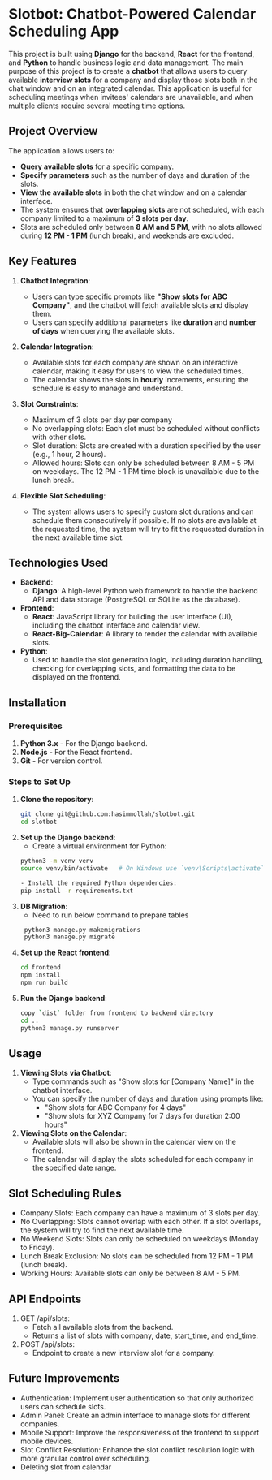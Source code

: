 # Slotbot: Chatbot-Powered Calendar Scheduling App

This project is built using **Django** for the backend, **React** for the frontend, and **Python** to handle business logic and data management. 
The main purpose of this project is to create a **chatbot** that allows users to query 
available **interview slots** for a company and display those slots both in the chat window and on an integrated calendar.
This application is useful for scheduling meetings when invitees' calendars are unavailable, and when multiple clients require several meeting time options.

## Project Overview

The application allows users to:

- **Query available slots** for a specific company.
- **Specify parameters** such as the number of days and duration of the slots.
- **View the available slots** in both the chat window and on a calendar interface.
- The system ensures that **overlapping slots** are not scheduled, with each company limited to a maximum of **3 slots per day**.
- Slots are scheduled only between **8 AM and 5 PM**, with no slots allowed during **12 PM - 1 PM** (lunch break), and weekends are excluded.

## Key Features

1. **Chatbot Integration**:
   - Users can type specific prompts like **"Show slots for ABC Company"**, and the chatbot will fetch available slots and display them.
   - Users can specify additional parameters like **duration** and **number of days** when querying the available slots.

2. **Calendar Integration**:
   - Available slots for each company are shown on an interactive calendar, making it easy for users to view the scheduled times.
   - The calendar shows the slots in **hourly** increments, ensuring the schedule is easy to manage and understand.
3. **Slot Constraints**:
   - Maximum of 3 slots per day per company
   - No overlapping slots: Each slot must be scheduled without conflicts with other slots.
   - Slot duration: Slots are created with a duration specified by the user (e.g., 1 hour, 2 hours).
   - Allowed hours: Slots can only be scheduled between 8 AM - 5 PM on weekdays. The 12 PM - 1 PM time block is unavailable due to the lunch break.
4. **Flexible Slot Scheduling**:
   - The system allows users to specify custom slot durations and can schedule them consecutively if possible. If no slots are available at the requested time, the system will try to fit the requested duration in the next available time slot.

## Technologies Used
- **Backend**:
  - **Django**: A high-level Python web framework to handle the backend API and data storage (PostgreSQL or SQLite as the database).
- **Frontend**:
  - **React**: JavaScript library for building the user interface (UI), including the chatbot interface and calendar view.
  - **React-Big-Calendar**: A library to render the calendar with available slots.
- **Python**:
  - Used to handle the slot generation logic, including duration handling, checking for overlapping slots, and formatting the data to be displayed on the frontend.

## Installation

### Prerequisites

1. **Python 3.x** - For the Django backend.
2. **Node.js** - For the React frontend.
3. **Git** - For version control.

### Steps to Set Up

1. **Clone the repository**:
   ```bash
   git clone git@github.com:hasimmollah/slotbot.git
   cd slotbot
2. **Set up the Django backend**:
   - Create a virtual environment for Python:
   ```bash
   python3 -m venv venv
   source venv/bin/activate   # On Windows use `venv\Scripts\activate`

   - Install the required Python dependencies:
   pip install -r requirements.txt
   
3. **DB Migration**:
   - Need to run below command to prepare tables
   ```bash
    python3 manage.py makemigrations
    python3 manage.py migrate
   
4. **Set up the React frontend**:
   ```bash
   cd frontend
   npm install
   npm run build
   
5. **Run the Django backend**:
    ```bash
   copy `dist` folder from frontend to backend directory
   cd ..
   python3 manage.py runserver

## Usage
1. **Viewing Slots via Chatbot**:
   - Type commands such as "Show slots for [Company Name]" in the chatbot interface.
   - You can specify the number of days and duration using prompts like:
     - "Show slots for ABC Company for 4 days"
     - "Show slots for XYZ Company for 7 days for duration 2:00 hours"
2. **Viewing Slots on the Calendar**:
   - Available slots will also be shown in the calendar view on the frontend.
   - The calendar will display the slots scheduled for each company in the specified date range.

## Slot Scheduling Rules 
- Company Slots: Each company can have a maximum of 3 slots per day.
- No Overlapping: Slots cannot overlap with each other. If a slot overlaps, the system will try to find the next available time.
- No Weekend Slots: Slots can only be scheduled on weekdays (Monday to Friday).
- Lunch Break Exclusion: No slots can be scheduled from 12 PM - 1 PM (lunch break).
- Working Hours: Available slots can only be between 8 AM - 5 PM.

## API Endpoints
1. GET /api/slots:
   - Fetch all available slots from the backend.
   - Returns a list of slots with company, date, start_time, and end_time.
2. POST /api/slots:
   - Endpoint to create a new interview slot for a company.

## Future Improvements
- Authentication: Implement user authentication so that only authorized users can schedule slots.
- Admin Panel: Create an admin interface to manage slots for different companies.
- Mobile Support: Improve the responsiveness of the frontend to support mobile devices.
- Slot Conflict Resolution: Enhance the slot conflict resolution logic with more granular control over scheduling.
- Deleting slot from calendar
